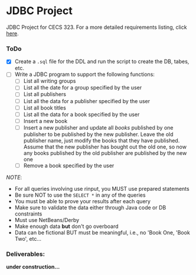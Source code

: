 # JDBC Project

JDBC Project for CECS 323. For a more detailed requirements listing, click [here](http://web.csulb.edu/~dbrown/CECS323/Projects/JDBC/CECS%20323%20Project%20JDBC%20Project.pdf).


### ToDo
- [x] Create a `.sql` file for the DDL and run the script to create the DB, tabes, etc.
- [ ] Write a JDBC program to support the following functions:
    - [ ] List all writing groups
    - [ ] List all the date for a group specified by the user
    - [ ] List all publishers
    - [ ] List all the data for a publisher specified by the user
    - [ ] List all book titles
    - [ ] List all the data for a book specified by the user
    - [ ] Insert a new book
    - [ ] Insert a new publisher and update all *books* published by one publisher to be published by the new publisher. Leave the old publisher name, just modify the books that they have published. Assume that the new publisher has bought out the old one, so now any books published by the old publisher are published by the new one
    - [ ] Remove a book specified by the user

*NOTE*:
- For all queries involving use rinput, you MUST use prepared statements
- Be sure NOT to use the `SELECT *` in any of the queries
- You must be able to prove your results after each query
- Make sure to validate the data either through Java code or DB constraints
- Must use NetBeans/Derby
- Make enough data **but** don't go overboard
- Data can be fictional BUT must be meaningful, i.e., no 'Book One, 'Book Two', etc...


### Deliverables:
**under construction...**
